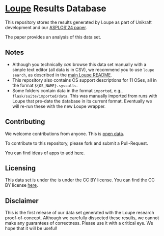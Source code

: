 # [Loupe](https://github.com/unikraft/loupe) Results Database

This repository stores the results generated by Loupe as part of Unikraft
development and our [ASPLOS'24 paper]().

The paper provides an analysis of this data set.

## Notes

- Although you technically *can* browse this data set manually with a simple
  text editor (all data is in CSV), we recommend you to use `loupe search`, as
  described in the [main Loupe README](https://github.com/unikraft/loupe).
- This repository also contains OS support descriptions for 11 OSes, all in the
  format `${OS_NAME}.syscalls`.
- Some folders contain data in the format `imported`, e.g.,
  `flask/suite/imported/data`. This was manually imported from runs with Loupe
  that pre-date the database in its current format. Eventually we will re-run
  these with the new Loupe wrapper.

## Contributing

We welcome contributions from anyone. This is [open data]().

To contribute to this repository, please fork and submit a Pull-Request.

You can find ideas of apps to add [here](https://github.com/unikraft/loupe/issues/4).

## Licensing

This data set is under the is under the CC BY license. You can find the CC BY
license [here](https://creativecommons.org/licenses/by/4.0/).

## Disclaimer

This is the first release of our data set generated with the Loupe research
proof-of-concept.  Although we carefully dissected these results, we cannot
make any guarantees of correctness. Please use it with a critical eye. We hope
that it will be useful!
